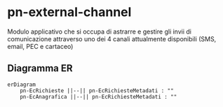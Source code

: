 # pn-external-channel
Modulo applicativo che si occupa di astrarre e gestire gli invii di comunicazione attraverso uno dei 4 canali attualmente disponibili (SMS, email, PEC e cartaceo)

## Diagramma ER
```mermaid
erDiagram
    pn-EcRichieste ||--|| pn-EcRichiesteMetadati : ""
    pn-EcAnagrafica ||--|| pn-EcRichiesteMetadati : ""
```